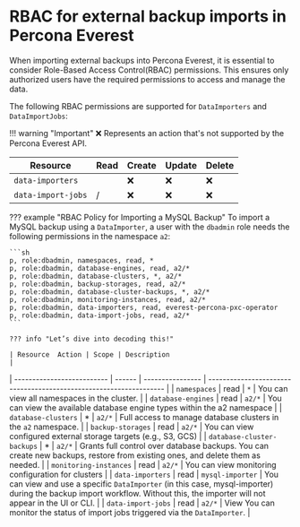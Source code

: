 # RBAC for external backup imports in Percona Everest

When importing external backups into Percona Everest, it is essential to consider Role-Based Access Control(RBAC) permissions. This ensures only authorized users have the required permissions to access and manage the data.


The following RBAC permissions are supported for `DataImporters` and `DataImportJobs`:


!!! warning "Important"
    :x: Represents an action that's not supported by the Percona Everest API.

|**Resource**| **Read**| **Create**| **Update**|**Delete**|
|------------|---------|-----------|-----------|----------|
| `data-importers`|<name>| :x:|:x: | :x:|
| `data-import-jobs`|<namespace>/<db name>| :x:|:x: | :x:|


??? example "RBAC Policy for Importing a MySQL Backup"
    To import a MySQL backup using a `DataImporter`, a user with the `dbadmin` role needs the following permissions in the namespace `a2`:

    ```sh
    p, role:dbadmin, namespaces, read, *
    p, role:dbadmin, database-engines, read, a2/*
    p, role:dbadmin, database-clusters, *, a2/*
    p, role:dbadmin, backup-storages, read, a2/*
    p, role:dbadmin, database-cluster-backups, *, a2/*
    p, role:dbadmin, monitoring-instances, read, a2/*
    p, role:dbadmin, data-importers, read, everest-percona-pxc-operator
    p, role:dbadmin, data-import-jobs, read, a2/*
    ```

    ??? info "Let’s dive into decoding this!"

    | Resource  Action | Scope | Description                                                        |
| -------------------------- | ------ | ---------------- | ------------------------------------------------------------------ |
| `namespaces`               | read   | `*`              | You can view all namespaces in the cluster.                                     |
| `database-engines`         | read   | `a2/*`           | You can view the available database engine types within the a2 namespace                         |
| `database-clusters`        | \*     | `a2/*`           | Full access to manage database clusters in the `a2` namespace.          |
| `backup-storages`          | read   | `a2/*`           | You can view configured external storage targets (e.g., S3, GCS)           |
| `database-cluster-backups` | \*     | `a2/*`           | Grants full control over database backups. You can create new backups, restore from existing ones, and delete them as needed.
                                             |
| `monitoring-instances`     | read   | `a2/*`           | You can view monitoring configuration for clusters                         |
| `data-importers`           | read   | `mysql-importer` | You can view and use a specific `DataImporter` (in this case, mysql-importer) during the backup import workflow. Without this, the importer will not appear in the UI or CLI. |
| `data-import-jobs`         | read   | `a2/*`           | View You can monitor the status of import jobs triggered via the `DataImporter`.                           |

